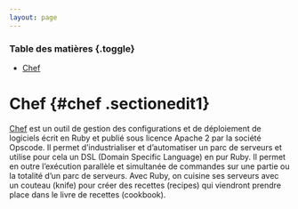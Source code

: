 ```yaml
---
layout: page
---
```


### Table des matières {.toggle}

-   [Chef](chef.html#chef)

Chef {#chef .sectionedit1}
====

[Chef](http://www.opscode.com/chef/ "http://www.opscode.com/chef/") est
un outil de gestion des configurations et de déploiement de logiciels
écrit en Ruby et publié sous licence Apache 2 par la société Opscode. Il
permet d’industrialiser et d’automatiser un parc de serveurs et utilise
pour cela un DSL (Domain Specific Language) en pur Ruby. Il permet en
outre l’exécution parallèle et simultanée de commandes sur une partie ou
la totalité d’un parc de serveurs. Avec Ruby, on cuisine ses serveurs
avec un couteau (knife) pour créer des recettes (recipes) qui viendront
prendre place dans le livre de recettes (cookbook).
